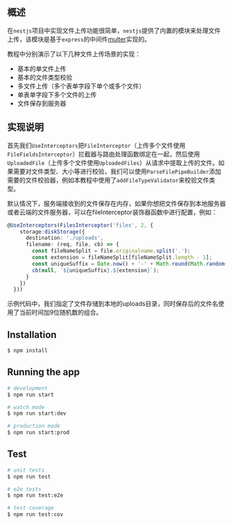 ## 概述
在`nestjs`项目中实现文件上传功能很简单，`nestjs`提供了内置的模块来处理文件上传，该模块是基于`express`的中间件[multer](https://github.com/expressjs/multer)实现的。

教程中分别演示了以下几种文件上传场景的实现：
- 基本的单文件上传
- 基本的文件类型校验
- 多文件上传（多个表单字段下单个或多个文件）
- 单表单字段下多个文件的上传
- 文件保存到服务器

## 实现说明
首先我们`UseInterceptors`把`FileInterceptor`（上传多个文件使用`FileFieldsInterceptor`）拦截器与路由处理函数绑定在一起，然后使用`UploadedFile`（上传多个文件使用`UploadedFiles`）从请求中提取上传的文件。如果需要对文件类型、大小等进行校验，我们可以使用`ParseFilePipeBuilder`添加需要的文件校验器，例如本教程中使用了`addFileTypeValidator`来校验文件类型。

默认情况下，服务端接收到的文件保存在内存，如果你想把文件保存到本地服务器或者云端的文件服务器，可以在fileInterceptor装饰器函数中进行配置，例如：
```ts
@UseInterceptors(FilesInterceptor('files', 2, {
    storage:diskStorage({
      destination: './uploads',
      filename: (req, file, cb) => {
        const fileNameSplit = file.originalname.split('.');
        const extension = fileNameSplit[fileNameSplit.length - 1];
        const uniqueSuffix = Date.now() + '-' + Math.round(Math.random() * 1E9);
        cb(null, `${uniqueSuffix}.${extension}`);
      }
    })
  }))
```
示例代码中，我们指定了文件存储到本地的uploads目录，同时保存后的文件名使用了当前时间加9位随机数的组合。

## Installation

```bash
$ npm install
```

## Running the app

```bash
# development
$ npm run start

# watch mode
$ npm run start:dev

# production mode
$ npm run start:prod
```

## Test

```bash
# unit tests
$ npm run test

# e2e tests
$ npm run test:e2e

# test coverage
$ npm run test:cov
```
